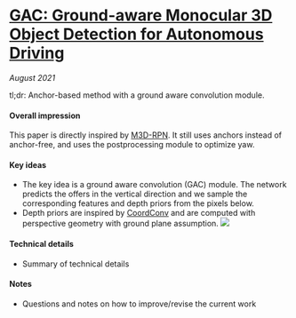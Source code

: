 # [GAC: Ground-aware Monocular 3D Object Detection for Autonomous Driving](https://arxiv.org/abs/2102.00690)

_August 2021_

tl;dr: Anchor-based method with a ground aware convolution module.

#### Overall impression
This paper is directly inspired by [M3D-RPN](m3d_rpn.md). It still uses anchors instead of anchor-free, and uses the postprocessing module to optimize yaw. 

#### Key ideas
- The key idea is a ground aware convolution (GAC) module. The network predicts the offers in the vertical direction and we sample the corresponding features and depth priors from the pixels below. 
- Depth priors are inspired by [CoordConv](coordconv.md) and are computed with perspective geometry with ground plane assumption.
![](https://cdn-images-1.medium.com/proxy/1*b31hiO4ynbDLRrXWEFF4aQ.png)

#### Technical details
- Summary of technical details

#### Notes
- Questions and notes on how to improve/revise the current work  

